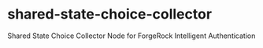 # shared-state-choice-collector
Shared State Choice Collector Node for ForgeRock Intelligent Authentication
